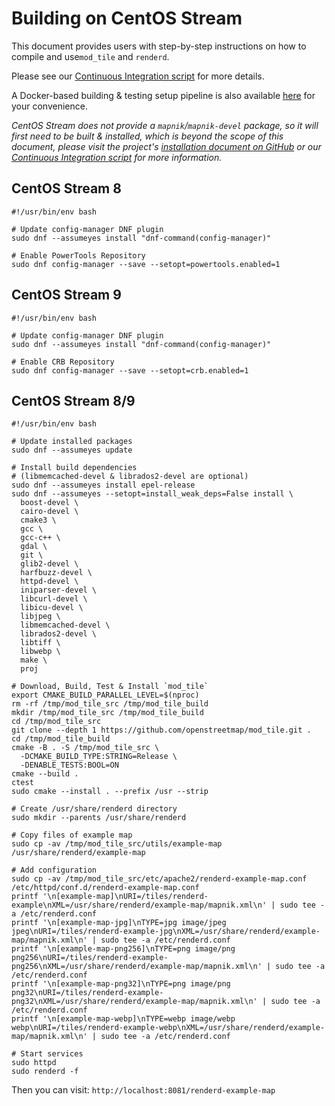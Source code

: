 # Building on CentOS Stream

This document provides users with step-by-step instructions on how to compile and use`mod_tile` and `renderd`.

Please see our [Continuous Integration script](/.github/workflows/build-and-test.yml) for more details.

A Docker-based building & testing setup pipeline is also available [here](/docker) for your convenience.

_CentOS Stream does not provide a `mapnik`/`mapnik-devel` package, so it will first need to be built & installed, which is beyond the scope of this document, please visit the project's [installation document on GitHub](https://github.com/mapnik/mapnik/blob/master/INSTALL.md) or our [Continuous Integration script](/.github/actions/dependencies/build-and-install/mapnik/action.yml) for more information._

## CentOS Stream 8

```shell
#!/usr/bin/env bash

# Update config-manager DNF plugin
sudo dnf --assumeyes install "dnf-command(config-manager)"

# Enable PowerTools Repository
sudo dnf config-manager --save --setopt=powertools.enabled=1
```

## CentOS Stream 9

```shell
#!/usr/bin/env bash

# Update config-manager DNF plugin
sudo dnf --assumeyes install "dnf-command(config-manager)"

# Enable CRB Repository
sudo dnf config-manager --save --setopt=crb.enabled=1
```

## CentOS Stream 8/9

```shell
#!/usr/bin/env bash

# Update installed packages
sudo dnf --assumeyes update

# Install build dependencies
# (libmemcached-devel & librados2-devel are optional)
sudo dnf --assumeyes install epel-release
sudo dnf --assumeyes --setopt=install_weak_deps=False install \
  boost-devel \
  cairo-devel \
  cmake3 \
  gcc \
  gcc-c++ \
  gdal \
  git \
  glib2-devel \
  harfbuzz-devel \
  httpd-devel \
  iniparser-devel \
  libcurl-devel \
  libicu-devel \
  libjpeg \
  libmemcached-devel \
  librados2-devel \
  libtiff \
  libwebp \
  make \
  proj

# Download, Build, Test & Install `mod_tile`
export CMAKE_BUILD_PARALLEL_LEVEL=$(nproc)
rm -rf /tmp/mod_tile_src /tmp/mod_tile_build
mkdir /tmp/mod_tile_src /tmp/mod_tile_build
cd /tmp/mod_tile_src
git clone --depth 1 https://github.com/openstreetmap/mod_tile.git .
cd /tmp/mod_tile_build
cmake -B . -S /tmp/mod_tile_src \
  -DCMAKE_BUILD_TYPE:STRING=Release \
  -DENABLE_TESTS:BOOL=ON
cmake --build .
ctest
sudo cmake --install . --prefix /usr --strip

# Create /usr/share/renderd directory
sudo mkdir --parents /usr/share/renderd

# Copy files of example map
sudo cp -av /tmp/mod_tile_src/utils/example-map /usr/share/renderd/example-map

# Add configuration
sudo cp -av /tmp/mod_tile_src/etc/apache2/renderd-example-map.conf /etc/httpd/conf.d/renderd-example-map.conf
printf '\n[example-map]\nURI=/tiles/renderd-example\nXML=/usr/share/renderd/example-map/mapnik.xml\n' | sudo tee -a /etc/renderd.conf
printf '\n[example-map-jpg]\nTYPE=jpg image/jpeg jpeg\nURI=/tiles/renderd-example-jpg\nXML=/usr/share/renderd/example-map/mapnik.xml\n' | sudo tee -a /etc/renderd.conf
printf '\n[example-map-png256]\nTYPE=png image/png png256\nURI=/tiles/renderd-example-png256\nXML=/usr/share/renderd/example-map/mapnik.xml\n' | sudo tee -a /etc/renderd.conf
printf '\n[example-map-png32]\nTYPE=png image/png png32\nURI=/tiles/renderd-example-png32\nXML=/usr/share/renderd/example-map/mapnik.xml\n' | sudo tee -a /etc/renderd.conf
printf '\n[example-map-webp]\nTYPE=webp image/webp webp\nURI=/tiles/renderd-example-webp\nXML=/usr/share/renderd/example-map/mapnik.xml\n' | sudo tee -a /etc/renderd.conf

# Start services
sudo httpd
sudo renderd -f
```

Then you can visit: `http://localhost:8081/renderd-example-map`
